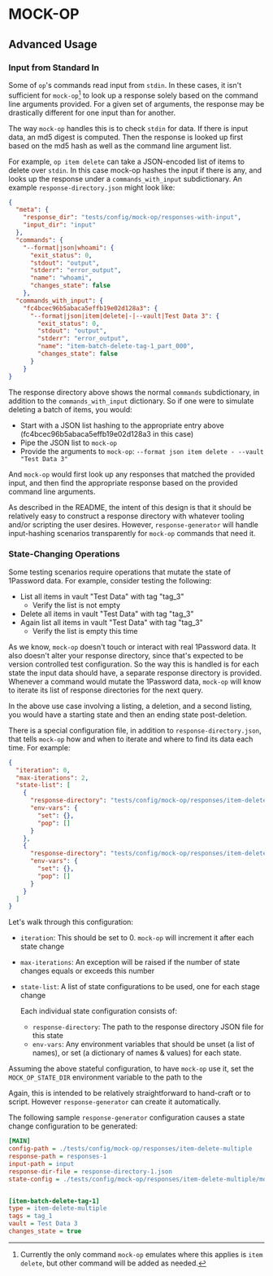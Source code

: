 # MOCK-OP

## Advanced Usage

### Input from Standard In

Some of `op`'s commands read input from `stdin`. In these cases, it isn't sufficient for `mock-op`[^1] to look up a response solely based on the command line arguments provided. For a given set of arguments, the response may be drastically different for one input than for another.

The way `mock-op` handles this is to check `stdin` for data. If there is input data, an md5 digest is computed. Then the response is looked up first based on the md5 hash as well as the command line argument list.

For example, `op item delete` can take a JSON-encoded list of items to delete over `stdin`. In this case mock-op hashes the input if there is any, and looks up the response under a `commands_with_input` subdictionary. An example `response-directory.json` might look like:

```JSON
{
  "meta": {
    "response_dir": "tests/config/mock-op/responses-with-input",
    "input_dir": "input"
  },
  "commands": {
    "--format|json|whoami": {
      "exit_status": 0,
      "stdout": "output",
      "stderr": "error_output",
      "name": "whoami",
      "changes_state": false
    },
  "commands_with_input": {
    "fc4bcec96b5abaca5effb19e02d128a3": {
      "--format|json|item|delete|-|--vault|Test Data 3": {
        "exit_status": 0,
        "stdout": "output",
        "stderr": "error_output",
        "name": "item-batch-delete-tag-1_part_000",
        "changes_state": false
      }
    }
}

```

The response directory above shows the normal `commands` subdictionary, in addition to the `commands_with_input` dictionary. So if one were to simulate deleting a batch of items, you would:
- Start with a JSON list hashing to the appropriate entry above (fc4bcec96b5abaca5effb19e02d128a3 in this case)
- Pipe the JSON list to `mock-op`
- Provide the arguments to `mock-op`: `--format json item delete - --vault "Test Data 3"`

And `mock-op` would first look up any responses that matched the provided input, and then find the appropriate response based on the provided command line arguments.

As described in the README, the intent of this design is that it should be relatively easy to construct a response directory with whatever tooling and/or scripting the user desires. However, `response-generator` will handle input-hashing scenarios transparently for `mock-op` commands that need it.

### State-Changing Operations

Some testing scenarios require operations that mutate the state of 1Password data. For example, consider testing the following:

- List all items in vault "Test Data" with tag "tag_3"
  - Verify the list is not empty
- Delete all items in vault "Test Data" with tag "tag_3"
- Again list all items in vault "Test Data" with tag "tag_3"
  - Verify the list is empty this time

As we know, `mock-op` doesn't touch or interact with real 1Password data. It also doesn't alter your response directory, since that's expected to be version controlled test configuration. So the way this is handled is for each state the input data should have, a separate response directory is provided. Whenever a command would mutate the 1Password data, `mock-op` will know to iterate its list of response directories for the next query.

In the above use case involving a listing, a deletion, and a second listing, you would have a starting state and then an ending state post-deletion.

There is a special configuration file, in addition to `response-directory.json`, that tells `mock-op` how and when to iterate and where to find its data each time. For example:

```JSON
{
  "iteration": 0,
  "max-iterations": 2,
  "state-list": [
    {
      "response-directory": "tests/config/mock-op/responses/item-delete-multiple/response-directory-1.json",
      "env-vars": {
        "set": {},
        "pop": []
      }
    },
    {
      "response-directory": "tests/config/mock-op/responses/item-delete-multiple/response-directory-2.json",
      "env-vars": {
        "set": {},
        "pop": []
      }
    }
  ]
}
```

Let's walk through this configuration:

- `iteration`: This should be set to 0. `mock-op` will increment it after each state change
- `max-iterations`: An exception will be raised if the number of state changes equals or exceeds this number
- `state-list`: A list of state configurations to be used, one for each stage change

  Each individual state configuration consists of:

  - `response-directory`: The path to the response directory JSON file for this state
  - `env-vars`: Any environment variables that should be unset (a list of names), or set (a dictionary of names & values) for each state.

Assuming the above stateful configuration, to have `mock-op` use it, set the `MOCK_OP_STATE_DIR` environment variable to the path to the


Again, this is intended to be relatively straightforward to hand-craft or to script. However `response-generator` can create it automatically.

The following sample `response-generator` configuration causes a state change configuration to be generated:

```ini
[MAIN]
config-path = ./tests/config/mock-op/responses/item-delete-multiple
response-path = responses-1
input-path = input
response-dir-file = response-directory-1.json
state-config = ./tests/config/mock-op/responses/item-delete-multiple/mock-op-state-config-1.json


[item-batch-delete-tag-1]
type = item-delete-multiple
tags = tag_1
vault = Test Data 3
changes_state = true
```

[^1]: Currently the only command `mock-op` emulates where this applies is `item delete`, but other command will be added as needed.
